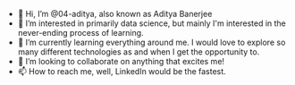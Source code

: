 - 👋 Hi, I’m @04-aditya, also known as Aditya Banerjee
- 👀 I’m interested in primarily data science, but mainly I'm interested in the never-ending process of learning.
- 🌱 I’m currently learning everything around me. I would love to explore so many different technologies as and when I get the opportunity to.
- 💞️ I’m looking to collaborate on anything that excites me!
- 📫 How to reach me, well, LinkedIn would be the fastest.

<!---
04-aditya/04-aditya is a ✨ special ✨ repository because its `README.md` (this file) appears on your GitHub profile.
You can click the Preview link to take a look at your changes.
--->
